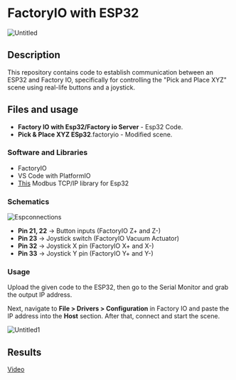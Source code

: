 

# FactoryIO with ESP32 

![Untitled](https://github.com/user-attachments/assets/da7fff78-f270-4078-a151-05525448e1ac)



## Description 


This repository contains code to establish communication between an ESP32 and Factory IO, specifically for controlling the "Pick and Place XYZ" scene using real-life buttons and a joystick.

## Files and usage

- **Factory IO with Esp32/Factory io Server** - Esp32 Code.
-  **Pick & Place XYZ ESp32**.factoryio - Modified scene.

### Software and Libraries

- FactoryIO
- VS Code with  PlatformIO 
- [This](https://github.com/emelianov/modbus-esp8266) Modbus TCP/IP library for Esp32


### Schematics

![Espconnections](https://github.com/user-attachments/assets/35309a41-43f6-40ca-bb7e-44e5c8a13491)

-   **Pin 21, 22** → Button inputs (FactoryIO Z+ and Z-)
-   **Pin 23** → Joystick switch (FactoryIO Vacuum Actuator)
-   **Pin 32** → Joystick X pin (FactoryIO X+ and X-)
-   **Pin 33** → Joystick Y pin (FactoryIO Y+ and Y-)


### Usage 

Upload the given code to the ESP32, then go to the Serial Monitor and grab the output IP address.

Next, navigate to **File > Drivers > Configuration** in Factory IO and paste the IP address into the **Host** section. After that, connect and start the scene.

![Untitled1](https://github.com/user-attachments/assets/b1b65c92-7c40-4ff8-9173-fd29a16da723)


## Results
[Video](https://github.com/user-attachments/assets/ee38de30-46aa-4430-96e0-2ab1b09bd2e9)
